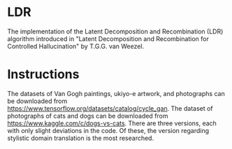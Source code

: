 # LDR
The implementation of the Latent Decomposition and Recombination (LDR) algorithm introduced in "Latent Decomposition and Recombination for Controlled Hallucination" by T.G.G. van Weezel.

# Instructions
The datasets of Van Gogh paintings, ukiyo-e artwork, and photographs can be downloaded from https://www.tensorflow.org/datasets/catalog/cycle_gan. The dataset of photographs of cats and dogs can be downloaded from https://www.kaggle.com/c/dogs-vs-cats.
There are three versions, each with only slight deviations in the code. Of these, the version regarding stylistic domain translation is the most researched.
